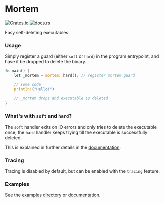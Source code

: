 [crates]: https://crates.io/crates/mortem
[docs]: https://docs.rs/mortem
[examples]: https://github.com/mibmo/mortem/tree/main/examples

# Mortem
[![Crates.io](https://img.shields.io/crates/v/mortem)][crates]
[![docs.rs](https://img.shields.io/docsrs/mortem)][docs]

Easy self-deleting executables.

### Usage
Simply register a guard (either `soft` or `hard`) in the program entrypoint, and have it be dropped to delete the binary.
```rust
fn main() {
    let _mortem = mortem::hard(); // register mortem guard

    // some code
    println!("Hello!")

    // _mortem drops and executable is deleted
}
```

### What's with `soft` and `hard`?
The `soft` handler exits on IO errors and only tries to delete the executable once;
the `hard` handler keeps trying till the executable is successfully deleted.

This is explained in further details in the [documentation][docs].

### Tracing
Tracing is disabled by default, but can be enabled with the `tracing` feature.

### Examples
See the [examples directory][examples] or [documentation][docs].
